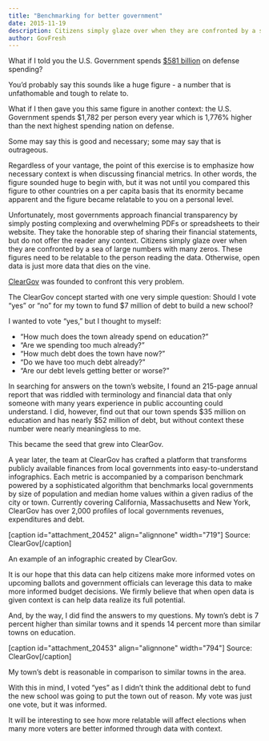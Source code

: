 ```yaml
---
title: "Benchmarking for better government"
date: 2015-11-19
description: Citizens simply glaze over when they are confronted by a sea of large numbers with many zeros. These figures need to be relatable to the person reading the data. Otherwise, open data is just more data that dies on the vine.
author: GovFresh
---
```


What if I told you the U.S. Government spends <a href="https://en.wikipedia.org/wiki/List_of_countries_by_military_expenditures">$581 billion</a> on defense spending? 

You’d probably say this sounds like a huge figure - a number that is unfathomable and tough to relate to.

What if I then gave you this same figure in another context: the U.S. Government spends $1,782 per person every year which is 1,776% higher than the next highest spending nation on defense. 

Some may say this is good and necessary; some may say that is outrageous.

Regardless of your vantage, the point of this exercise is to emphasize how necessary context is when discussing financial metrics. In other words, the figure sounded huge to begin with, but it was not until you compared this figure to other countries on a per capita basis that its enormity became apparent and the figure became relatable to you on a personal level.

Unfortunately, most governments approach financial transparency by simply posting complexing and overwhelming PDFs or spreadsheets to their website. They take the honorable step of sharing their financial statements, but do not offer the reader any context. Citizens simply glaze over when they are confronted by a sea of large numbers with many zeros. These figures need to be relatable to the person reading the data. Otherwise, open data is just more data that dies on the vine.

<a href="http://www.cleargov.com">ClearGov</a> was founded to confront this very problem.

The ClearGov concept started with one very simple question: Should I vote “yes” or “no” for my town to fund $7 million of debt to build a new school?

I wanted to vote “yes,” but I thought to myself:
<ul>
	<li>“How much does the town already spend on education?”</li>
	<li>“Are we spending too much already?”</li>
	<li>“How much debt does the town have now?”</li>
	<li>“Do we have too much debt already?”</li>
	<li>“Are our debt levels getting better or worse?”</li>
</ul>
In searching for answers on the town’s website, I found an 215-page annual report that was riddled with terminology and financial data that only someone with many years experience in public accounting could understand. I did, however, find out that our town spends $35 million on education and has nearly $52 million of debt, but without context these number were nearly meaningless to me.

This became the seed that grew into ClearGov.

A year later, the team at ClearGov has crafted a platform that transforms publicly available finances from local governments into easy-to-understand infographics. Each metric is accompanied by a comparison benchmark powered by a sophisticated algorithm that benchmarks local governments by size of population and median home values within a given radius of the city or town. Currently covering California, Massachusetts and New York, ClearGov has over 2,000 profiles of local governments revenues, expenditures and debt.

[caption id="attachment_20452" align="alignnone" width="719"] Source: ClearGov[/caption]

An example of an infographic created by ClearGov.</i>

It is our hope that this data can help citizens make more informed votes on upcoming ballots and government officials can leverage this data to make more informed budget decisions. We firmly believe that when open data is given context is can help data realize its full potential.

And, by the way, I did find the answers to my questions. My town’s debt is 7 percent higher than similar towns and it spends 14 percent more than similar towns on education.

[caption id="attachment_20453" align="alignnone" width="794"] Source: ClearGov[/caption]

My town’s debt is reasonable in comparison to similar towns in the area.</i>

With this in mind, I voted “yes” as I didn’t think the additional debt to fund the new school was going to put the town out of reason. My vote was just one vote, but it was informed.

It will be interesting to see how more relatable will affect elections when many more voters are better informed through data with context.
